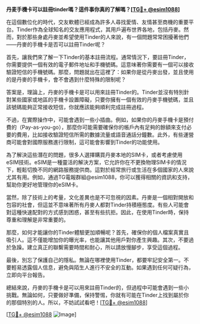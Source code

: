 **丹麦手機卡可以註冊tinder嗎？這件事你真的了解嗎？[[TG💪+ @esim1088](https://t.me/s/esim1088)]**

在這個數位化的時代，交友軟體已經成為許多人尋找愛情、友情甚至商機的重要平台。Tinder作為全球知名的交友應用程式，其用戶遍布世界各地，包括丹麥。然而，對於那些身處丹麥並希望使用Tinder的人來說，有一個問題常常困擾著他們——丹麥的手機卡是否可以註冊Tinder呢？

首先，讓我們來了解一下Tinder的基本註冊流程。通常情況下，要註冊Tinder，你需要提供一個有效的電子郵件地址和手機號碼。這意味著你需要有一個可以接收驗證短信的手機號碼。那麼，問題就出在這裡了：如果你是從丹麥出發，並且使用的是丹麥的手機卡，會不會遇到什麼特殊的限制呢？

答案是，理論上，丹麥的手機卡是可以用來註冊Tinder的。Tinder並沒有特別針對某些國家或地區的手機卡設置障礙，只要你擁有一個有效的丹麥手機號碼，並且該號碼能夠正常接收短信，你就應該能夠順利完成註冊過程。

不過，在實際操作中，可能會遇到一些小插曲。例如，如果你的丹麥手機卡是預付費的（Pay-as-you-go），那麼你可能需要確保你的帳戶內有足夠的餘額來支付必要的費用，比如接收驗證短信所需的數據流量或語音通話分鐘數。此外，有些運營商可能會對國際服務進行限制，這可能會影響到Tinder的功能使用。

為了解決這些潛在的問題，很多人選擇購買丹麥本地的SIM卡，或者考慮使用eSIM技術。eSIM是一種靈活的解決方案，它允許你在不更換物理SIM卡的情況下，輕鬆切換不同的網路服務提供商。這對於經常旅行或生活在多個國家的人來說尤其有用。例如，通過TG電報群組@esim1088，你可以獲得相關的資訊和支持，幫助你更好地管理你的eSIM卡。

當然，除了技術上的考量，文化差異也是不可忽視的因素。丹麥是一個相對開放和包容的社會，但這並不意味著所有丹麥人都對Tinder持積極態度。有些人可能會對這種快速配對的方式感到困惑，甚至有些抗拒。因此，在使用Tinder時，保持尊重和理解是非常重要的。

那麼，如何才能讓你的Tinder體驗更加順暢呢？首先，確保你的個人檔案真實且吸引人。這不僅能增加你的曝光率，也能讓其他用戶對你產生興趣。其次，不要過於急躁。建立真正的聯繫需要時間和耐心，所以請放慢腳步，享受這個過程。

最後，別忘了保護自己的隱私。無論在哪裡使用Tinder，都要牢記安全第一。不要輕易透露個人信息，避免與陌生人進行不安全的互動。如果遇到任何可疑行為，立即向平台報告。

總結來說，丹麥的手機卡是可以用來註冊Tinder的，但過程中可能會遇到一些小挑戰。無論如何，只要做好準備，保持警惕，你就有可能在Tinder上找到屬於你的那個特別的人。所以，不妨試試看吧！[[TG💪+ @esim1088](https://t.me/s/esim1088)]

[[TG💪+ @esim1088](https://t.me/s/esim1088) ![Image](https://i.postimg.cc/4NQfJmqS/Snipaste-2025-05-13-00-14-12.png)]